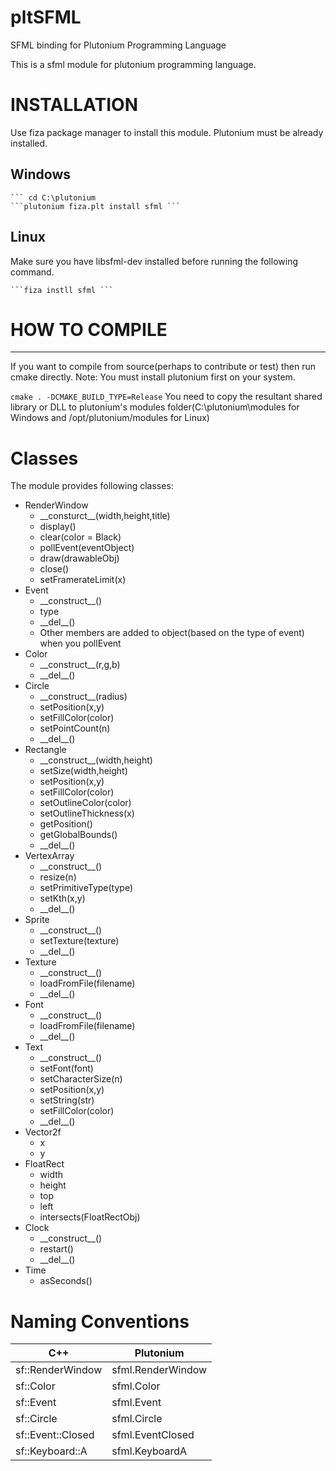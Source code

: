 # pltSFML
SFML binding for Plutonium Programming Language

This is a sfml module for plutonium programming language.
# INSTALLATION
  Use fiza package manager to install this module. Plutonium must be already installed.
  ## Windows
    ``` cd C:\plutonium
    ```plutonium fiza.plt install sfml ```
  
  ## Linux
  Make sure you have libsfml-dev installed before running the following command.
    
    ```fiza instll sfml ```

# HOW TO COMPILE
-----------------
 If you want to compile from source(perhaps to contribute or test) then run cmake directly.
 Note: You must install plutonium first on your system.
 
   ```cmake . -DCMAKE_BUILD_TYPE=Release```
 You need to copy the resultant shared library or DLL to plutonium's modules folder(C:\plutonium\modules for Windows
  and /opt/plutonium/modules for Linux)
 # Classes
 The module provides following classes:
 - RenderWindow
   - \_\_consturct\_\_(width,height,title)
   - display()
   - clear(color = Black)
   - pollEvent(eventObject)
   - draw(drawableObj)
   - close()
   - setFramerateLimit(x)
 - Event
   - \_\_construct\_\_()
   - type
   - \_\_del\_\_()
   - Other members are added to object(based on the type of event) when you pollEvent
 - Color
   - \_\_construct\_\_(r,g,b)
   - \_\_del\_\_()
 - Circle
   - \_\_construct\_\_(radius)
   - setPosition(x,y)
   - setFillColor(color)
   - setPointCount(n)
   - \_\_del\_\_()
 - Rectangle
   - \_\_construct\_\_(width,height)
   - setSize(width,height)
   - setPosition(x,y)
   - setFillColor(color)
   - setOutlineColor(color)
   - setOutlineThickness(x)
   - getPosition()
   - getGlobalBounds()
   - \_\_del\_\_()
 - VertexArray
   - \_\_construct\_\_()
   - resize(n)
   - setPrimitiveType(type)
   - setKth(x,y)
   - \_\_del\_\_()
 - Sprite
   - \_\_construct\_\_()
   - setTexture(texture)
   - \_\_del\_\_()
 - Texture
   - \_\_construct\_\_()
   - loadFromFile(filename)
   - \_\_del\_\_()
 - Font
   - \_\_construct\_\_()
   - loadFromFile(filename)
   - \_\_del\_\_()
 - Text
   - \_\_construct\_\_()
   - setFont(font)
   - setCharacterSize(n)
   - setPosition(x,y)
   - setString(str)
   - setFillColor(color)
   - \_\_del\_\_()
 - Vector2f
   - x
   - y
 - FloatRect
   - width
   - height
   - top
   - left
   - intersects(FloatRectObj)
 - Clock
   - \_\_construct\_\_()
   - restart()
   - \_\_del\_\_()
 - Time
   - asSeconds()
 # Naming Conventions
 | C++   | Plutonium |
 | ----- | --------- |
 |sf::RenderWindow|sfml.RenderWindow|
 |sf::Color|sfml.Color|
 |sf::Event|sfml.Event|
 |sf::Circle|sfml.Circle|
 |sf::Event::Closed| sfml.EventClosed|
 |sf::Keyboard::A|sfml.KeyboardA|
 
